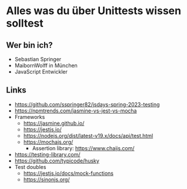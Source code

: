 # Alles was du über Unittests wissen solltest

## Wer bin ich?

* Sebastian Springer
* MaibornWolff in München
* JavaScript Entwickler

## Links
- https://github.com/sspringer82/jsdays-spring-2023-testing
- https://npmtrends.com/jasmine-vs-jest-vs-mocha
- Frameworks
  - https://jasmine.github.io/
  - https://jestjs.io/
  - https://nodejs.org/dist/latest-v19.x/docs/api/test.html
  - https://mochajs.org/
    - Assertion library: https://www.chaijs.com/
- https://testing-library.com/
- https://github.com/typicode/husky
- Test doubles
  - https://jestjs.io/docs/mock-functions
  - https://sinonjs.org/